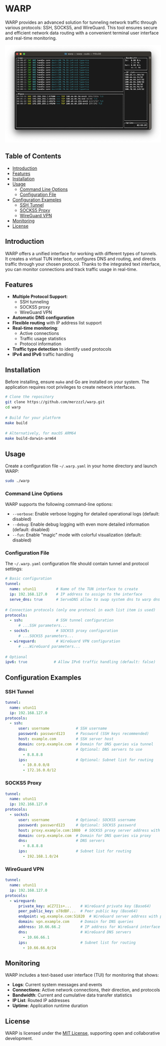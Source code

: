 # WARP

WARP provides an advanced solution for tunneling network traffic through various protocols: SSH, SOCKS5, and WireGuard. This tool ensures secure and efficient network data routing with a convenient terminal user interface and real-time monitoring.

![WARP run with TUI mode](README.png)

## Table of Contents

- [Introduction](#introduction)
- [Features](#features)
- [Installation](#installation)
- [Usage](#usage)
  - [Command Line Options](#command-line-options)
  - [Configuration File](#configuration-file)
- [Configuration Examples](#configuration-examples)
  - [SSH Tunnel](#ssh-tunnel)
  - [SOCKS5 Proxy](#socks5-proxy)
  - [WireGuard VPN](#wireguard-vpn)
- [Monitoring](#monitoring)
- [License](#license)

## Introduction

WARP offers a unified interface for working with different types of tunnels. It creates a virtual TUN interface, configures DNS and routing, and directs traffic through your chosen protocol. Thanks to the integrated text interface, you can monitor connections and track traffic usage in real-time.

## Features

- **Multiple Protocol Support**:
  - SSH tunneling
  - SOCKS5 proxy
  - WireGuard VPN
- **Automatic DNS configuration**
- **Flexible routing** with IP address list support
- **Real-time monitoring**:
  - Active connections
  - Traffic usage statistics
  - Protocol information
- **Traffic type detection** to identify used protocols
- **IPv4 and IPv6** traffic handling

## Installation

Before installing, ensure `make` and Go are installed on your system. The application requires root privileges to create network interfaces.

```bash
# Clone the repository
git clone https://github.com/merzzzl/warp.git
cd warp

# Build for your platform
make build

# Alternatively, for macOS ARM64
make build-darwin-arm64
```

## Usage

Create a configuration file `~/.warp.yaml` in your home directory and launch WARP:

```bash
sudo ./warp
```

### Command Line Options

WARP supports the following command-line options:

- `--verbose`: Enable verbose logging for detailed operational logs (default: disabled)
- `--debug`: Enable debug logging with even more detailed information (default: disabled)
- `--fun`: Enable "magic" mode with colorful visualization (default: disabled)

### Configuration File

The `~/.warp.yaml` configuration file should contain tunnel and protocol settings:

```yaml
# Basic configuration
tunnel:
  name: utun11         # Name of the TUN interface to create
  ip: 192.168.127.0    # IP address to assign to the interface
  serve_dns: true      # ServeDNS allow to swap system dns to warp dns

# Connection protocols (only one protocol in each list item is used)
protocols:
  - ssh:               # SSH tunnel configuration
      # ...SSH parameters...
  - socks5:            # SOCKS5 proxy configuration
      # ...SOCKS5 parameters...
  - wireguard:         # WireGuard VPN configuration
      # ...WireGuard parameters...

# Optional
ipv6: true            # Allow IPv6 traffic handling (default: false)
```

## Configuration Examples

### SSH Tunnel

```yaml
tunnel:
  name: utun11
  ip: 192.168.127.0
protocols:
  - ssh:
      user: username            # SSH username
      password: password123     # Password (SSH keys recommended)
      host: example.com         # SSH server host
      domain: corp.example.com  # Domain for DNS queries via tunnel
      dns:                      # Optional: DNS servers to use
        - 8.8.8.8
      ips:                      # Optional: Subnet list for routing
        - 10.0.0.0/8
        - 172.16.0.0/12
```

### SOCKS5 Proxy

```yaml
tunnel:
  name: utun11
  ip: 192.168.127.0
protocols:
  - socks5:
      user: username            # Optional: SOCKS5 username
      password: password123     # Optional: SOCKS5 password
      host: proxy.example.com:1080  # SOCKS5 proxy server address with port
      domain: corp.example.com  # Domain for DNS queries via proxy
      dns:                      # DNS servers
        - 8.8.8.8
      ips:                      # Subnet list for routing
        - 192.168.1.0/24
```

### WireGuard VPN

```yaml
tunnel:
  name: utun11
  ip: 192.168.127.0
protocols:
  - wireguard:
      private_key: aCZ7I1s+...    # WireGuard private key (Base64)
      peer_public_key: o78dBF...  # Peer public key (Base64)
      endpoint: wg.example.com:51820  # WireGuard server address with port
      domain: vpn.example.com     # Domain for DNS queries
      address: 10.66.66.2         # IP address for WireGuard interface
      dns:                        # WireGuard DNS servers
        - 10.66.66.1
      ips:                        # Subnet list for routing
        - 10.66.66.0/24
```

## Monitoring

WARP includes a text-based user interface (TUI) for monitoring that shows:

- **Logs**: Current system messages and events
- **Connections**: Active network connections, their direction, and protocols
- **Bandwidth**: Current and cumulative data transfer statistics
- **IP List**: Routed IP addresses
- **Uptime**: Application runtime duration

## License

WARP is licensed under the [MIT License](LICENSE), supporting open and collaborative development.